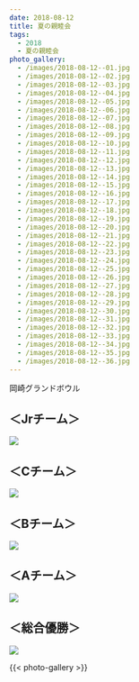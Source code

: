 ```yaml
---
date: 2018-08-12
title: 夏の親睦会
tags:
  - 2018
  - 夏の親睦会
photo_gallery:
  - /images/2018-08-12--01.jpg
  - /images/2018-08-12--02.jpg
  - /images/2018-08-12--03.jpg
  - /images/2018-08-12--04.jpg
  - /images/2018-08-12--05.jpg
  - /images/2018-08-12--06.jpg
  - /images/2018-08-12--07.jpg
  - /images/2018-08-12--08.jpg
  - /images/2018-08-12--09.jpg
  - /images/2018-08-12--10.jpg
  - /images/2018-08-12--11.jpg
  - /images/2018-08-12--12.jpg
  - /images/2018-08-12--13.jpg
  - /images/2018-08-12--14.jpg
  - /images/2018-08-12--15.jpg
  - /images/2018-08-12--16.jpg
  - /images/2018-08-12--17.jpg
  - /images/2018-08-12--18.jpg
  - /images/2018-08-12--19.jpg
  - /images/2018-08-12--20.jpg
  - /images/2018-08-12--21.jpg
  - /images/2018-08-12--22.jpg
  - /images/2018-08-12--23.jpg
  - /images/2018-08-12--24.jpg
  - /images/2018-08-12--25.jpg
  - /images/2018-08-12--26.jpg
  - /images/2018-08-12--27.jpg
  - /images/2018-08-12--28.jpg
  - /images/2018-08-12--29.jpg
  - /images/2018-08-12--30.jpg
  - /images/2018-08-12--31.jpg
  - /images/2018-08-12--32.jpg
  - /images/2018-08-12--33.jpg
  - /images/2018-08-12--34.jpg
  - /images/2018-08-12--35.jpg
  - /images/2018-08-12--36.jpg
---
```


岡崎グランドボウル

## ＜Jrチーム＞

![](/images/2018-08-12--j-team.jpg)

## ＜Cチーム＞

![](/images/2018-08-12--c-team.jpg)

## ＜Bチーム＞

![](/images/2018-08-12--b-team.jpg)

## ＜Aチーム＞

![](/images/2018-08-12--a-team.jpg)

## ＜総合優勝＞

![](/images/2018-08-12--winner.jpg)


{{< photo-gallery >}}
